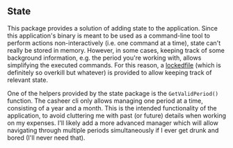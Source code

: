 State
-----

This package provides a solution of adding state to the application. Since this application's binary is meant to be used as a command-line tool to perform actions non-interactively (i.e. one command at a time), state can't really be stored in memory. However, in some cases, keeping track of some background information, e.g. the period you're working with, allows simplifying the executed commands. For this reason, a [lockedfile](https://pkg.go.dev/cmd/go/internal/lockedfile) (which is definitely so overkill but whatever) is provided to allow keeping track of relevant state.

One of the helpers provided by the state package is the `GetValidPeriod()` function. The casheer cli only allows managing one period at a time, consisting of a year and a month. This is the intended functionality of the application, to avoid cluttering me with past (or future) details when working on my expenses. I'll likely add a more advanced manager which will allow navigating through multiple periods simultaneously if I ever get drunk and bored (I'll never need that).